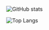 ![GitHub stats](https://github-readme-stats.vercel.app/api?username=atakanaltok&include_all_commits=true&count_private=true&hide_title=true&show_icons=true&theme=highcontrast)

![Top Langs](https://github-readme-stats.vercel.app/api/top-langs/?username=atakanaltok&layout=compact&theme=highcontrast) 
